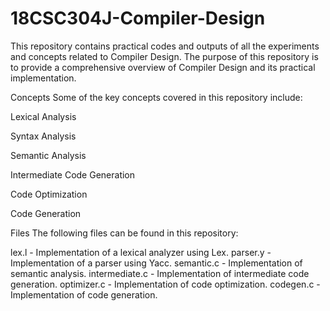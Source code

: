 # 18CSC304J-Compiler-Design


This repository contains practical codes and outputs of all the experiments and concepts related to Compiler Design. The purpose of this repository is to provide a comprehensive overview of Compiler Design and its practical implementation.

Concepts
Some of the key concepts covered in this repository include:

Lexical Analysis 

Syntax Analysis

Semantic Analysis

Intermediate Code Generation

Code Optimization

Code Generation


Files
The following files can be found in this repository:

lex.l - Implementation of a lexical analyzer using Lex.
parser.y - Implementation of a parser using Yacc.
semantic.c - Implementation of semantic analysis.
intermediate.c - Implementation of intermediate code generation.
optimizer.c - Implementation of code optimization.
codegen.c - Implementation of code generation.

